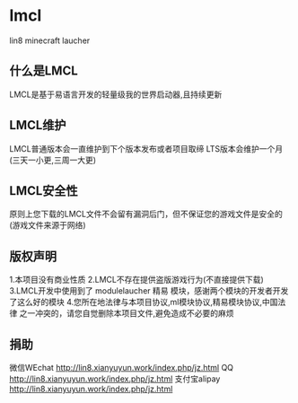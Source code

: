 # lmcl
lin8 minecraft laucher

## 什么是LMCL
LMCL是基于易语言开发的轻量级我的世界启动器,且持续更新

## LMCL维护
LMCL普通版本会一直维护到下个版本发布或者项目取缔
LTS版本会维护一个月(三天一小更,三周一大更)

## LMCL安全性
原则上您下载的LMCL文件不会留有漏洞后门，但不保证您的游戏文件是安全的(游戏文件来源于网络)

## 版权声明
1.本项目没有商业性质
2.LMCL不存在提供盗版游戏行为(不直接提供下载)
3.LMCL开发中使用到了 modulelaucher 精易 模块，感谢两个模块的开发者开发了这么好的模块
4.您所在地法律与本项目协议,ml模块协议,精易模块协议,中国法律 之一冲突的，请您自觉删除本项目文件,避免造成不必要的麻烦

## 捐助
微信WEchat http://lin8.xianyuyun.work/index.php/jz.html
QQ  http://lin8.xianyuyun.work/index.php/jz.html
支付宝alipay http://lin8.xianyuyun.work/index.php/jz.html
